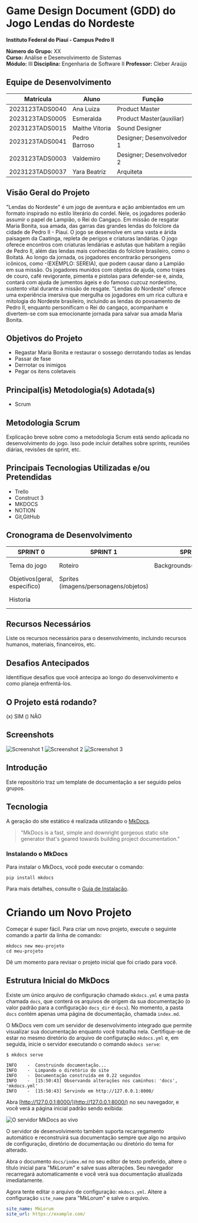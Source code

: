 # Game Design Document (GDD) do Jogo Lendas do Nordeste

**Instituto Federal do Piauí - Campus Pedro II**

**Número do Grupo:** XX  
**Curso:** Análise e Desenvolvimento de Sistemas  
**Módulo:** III
**Disciplina:** Engenharia de Software II 
**Professor:** Cleber Araújo  

## Equipe de Desenvolvimento

| Matrícula       | Aluno             | Função                   | 
|-----------------|-------------------|--------------------------|
| 2023123TADS0040 | Ana Luiza         | Product Master           |
| 2023123TADS0005 | Esmeralda         | Product Master(auxiliar) |
| 2023123TADS0015 | Maithe Vitoria    | Sound Designer           |
| 2023123TADS0041 | Pedro Barroso     | Designer; Desenvolvedor 1|
| 2023123TADS0003 | Valdemiro         | Designer; Desenvolvedor 2|
| 2023123TADS0037 | Yara Beatriz      | Arquiteta                |

## Visão Geral do Projeto
  "Lendas do Nordeste" é um jogo de aventura e ação ambientados em um formato inspirado no estilo literário do cordel. Nele, os jogadores poderão assumir o papel de Lampião, o Rei do Cangaço. Em missão de resgatar Maria Bonita, sua amada, das garras das grandes lendas do folclore da cidade de Pedro II - Piauí. O jogo se desenvolve em uma vasta e árida paisagem da Caatinga, repleta de perigos e criaturas landárias. O jogo oferece encontros com criaturas lendárias e astutas  que habitam a região de Pedro II, além das lendas mais conhecidas do folclore brasileiro, como o Boitatá.  Ao longo da jornada, os jogadores encontrarão persongens icônicos, como -(EXEMPLO: SEREIA), que podem causar dano a Lampião em sua missâo. Os jogadores munidos com objetos de ajuda, como trajes de couro, café revigorante, pimenta e pistolas para defender-se e, ainda, contará com ajuda de jumentos ágeis e do famoso cuzcuz nordestino, sustento vital durante a missão de resgate. "Lendas do Nordeste" oferece uma experiência imersiva que mergulha os jogadores em um rica cultura e mitologia do Nordeste brasileiro, incluindo as lendas do povoamento de Pedro II, enquanto personificam o Rei do cangaço, acompanham e divertem-se com sua emocionante jornada para salvar sua amada Maria Bonita. 

## Objetivos do Projeto
- Regastar Maria Bonita e restaurar o sossego derrotando todas as lendas
- Passar de fase
- Derrrotar os inimigos
- Pegar os itens coletaveis

## Principal(is) Metodologia(s) Adotada(s)
- Scrum

## Metodologia Scrum
Explicação breve sobre como a metodologia Scrum está sendo aplicada no desenvolvimento do jogo. Isso pode incluir detalhes sobre sprints, reuniões diárias, revisões de sprint, etc.

## Principais Tecnologias Utilizadas e/ou Pretendidas
- Trello
- Construct 3
- MKDOCS
- NOTION
- Git,GitHub

## Cronograma de Desenvolvimento
|**SPRINT 0**                | **SPRINT 1**                        | **SPRINT 2**             | **SPRINT 3**       | **SPRINT 4**       | **ENTREGA**                      |
|----------------------------|-------------------------------------|--------------------------|--------------------|--------------------|----------------------------------|
|Tema do jogo                |Roteiro                              |Backgrounds(imagens/tiles)|Implementação part.1|Implementação part.2|Descrições/demostração            |
|Objetivos(geral, especifico)|Sprites (imagens/personagens/objetos)|                          |                    |                    |Criterios (documentação/feedbacks)|
|Historia                    |                                     |                          |                    |                    |Lancamento no III Opala Tec       |

## Recursos Necessários
Liste os recursos necessários para o desenvolvimento, incluindo recursos humanos, materiais, financeiros, etc.

## Desafios Antecipados
Identifique desafios que você antecipa ao longo do desenvolvimento e como planeja enfrentá-los.

## O Projeto está rodando?
(x) SIM () NÃO

## Screenshots
![Screenshot 1](URL_da_Imagem_1)
![Screenshot 2](URL_da_Imagem_2)
![Screenshot 3](URL_da_Imagem_3)


## Introdução

Este repositório traz um template de documentação a ser seguido pelos grupos.

## Tecnologia

A geração do site estático é realizada utilizando o [MkDocs](https://www.mkdocs.org/).

> "MkDocs is a fast, simple and downright gorgeous static site generator that's geared towards building project documentation."

### Instalando o MkDocs

Para instalar o MkDocs, você pode executar o comando:

```shell
pip install mkdocs
```

Para mais detalhes, consulte o [Guia de Instalação](#).

# Criando um Novo Projeto

Começar é super fácil. Para criar um novo projeto, execute o seguinte comando a partir da linha de comando:

```shell
mkdocs new meu-projeto
cd meu-projeto
```

Dê um momento para revisar o projeto inicial que foi criado para você.

## Estrutura Inicial do MkDocs

Existe um único arquivo de configuração chamado `mkdocs.yml` e uma pasta chamada `docs`, que conterá os arquivos de origem da sua documentação (o valor padrão para a configuração `docs_dir` é `docs`). No momento, a pasta `docs` contém apenas uma página de documentação, chamada `index.md`.

O MkDocs vem com um servidor de desenvolvimento integrado que permite visualizar sua documentação enquanto você trabalha nela. Certifique-se de estar no mesmo diretório do arquivo de configuração `mkdocs.yml` e, em seguida, inicie o servidor executando o comando `mkdocs serve`:

```shell
$ mkdocs serve
```

```shell
INFO    -  Construindo documentação...
INFO    -  Limpando o diretório do site
INFO    -  Documentação construída em 0.22 segundos
INFO    -  [15:50:43] Observando alterações nos caminhos: 'docs', 'mkdocs.yml'
INFO    -  [15:50:43] Servindo em http://127.0.0.1:8000/
```

Abra [http://127.0.0.1:8000/](http://127.0.0.1:8000/) no seu navegador, e você verá a página inicial padrão sendo exibida:

![O servidor MkDocs ao vivo](http://127.0.0.1:8000/)

O servidor de desenvolvimento também suporta recarregamento automático e reconstruirá sua documentação sempre que algo no arquivo de configuração, diretório de documentação ou diretório do tema for alterado.

Abra o documento `docs/index.md` no seu editor de texto preferido, altere o título inicial para "MkLorum" e salve suas alterações. Seu navegador recarregará automaticamente e você verá sua documentação atualizada imediatamente.

Agora tente editar o arquivo de configuração: `mkdocs.yml`. Altere a configuração `site_name` para "MkLorum" e salve o arquivo.

```yaml
site_name: MkLorum
site_url: https://example.com/
```
